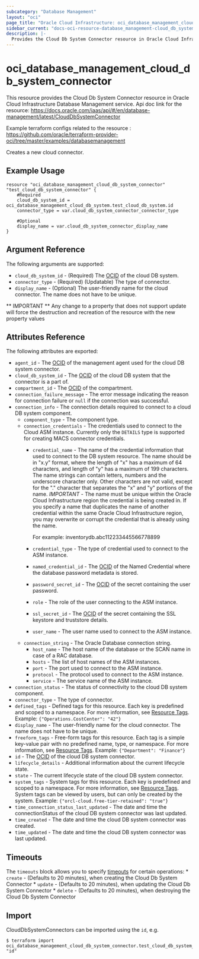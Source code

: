 ```yaml
---
subcategory: "Database Management"
layout: "oci"
page_title: "Oracle Cloud Infrastructure: oci_database_management_cloud_db_system_connector"
sidebar_current: "docs-oci-resource-database_management-cloud_db_system_connector"
description: |-
  Provides the Cloud Db System Connector resource in Oracle Cloud Infrastructure Database Management service
---
```


# oci_database_management_cloud_db_system_connector
This resource provides the Cloud Db System Connector resource in Oracle Cloud Infrastructure Database Management service.
Api doc link for the resource: https://docs.oracle.com/iaas/api/#/en/database-management/latest/CloudDbSystemConnector

Example terraform configs related to the resource : https://github.com/oracle/terraform-provider-oci/tree/master/examples/databasemanagement

Creates a new cloud connector.

## Example Usage

```hcl
resource "oci_database_management_cloud_db_system_connector" "test_cloud_db_system_connector" {
	#Required
	cloud_db_system_id = oci_database_management_cloud_db_system.test_cloud_db_system.id
	connector_type = var.cloud_db_system_connector_connector_type

	#Optional
	display_name = var.cloud_db_system_connector_display_name
}
```

## Argument Reference

The following arguments are supported:

* `cloud_db_system_id` - (Required) The [OCID](https://docs.cloud.oracle.com/iaas/Content/General/Concepts/identifiers.htm) of the cloud DB system.
* `connector_type` - (Required) (Updatable) The type of connector.
* `display_name` - (Optional) The user-friendly name for the cloud connector. The name does not have to be unique.


** IMPORTANT **
Any change to a property that does not support update will force the destruction and recreation of the resource with the new property values

## Attributes Reference

The following attributes are exported:

* `agent_id` - The [OCID](https://docs.cloud.oracle.com/iaas/Content/General/Concepts/identifiers.htm) of the management agent used for the cloud DB system connector. 
* `cloud_db_system_id` - The [OCID](https://docs.cloud.oracle.com/iaas/Content/General/Concepts/identifiers.htm) of the cloud DB system that the connector is a part of.
* `compartment_id` - The [OCID](https://docs.cloud.oracle.com/iaas/Content/General/Concepts/identifiers.htm) of the compartment.
* `connection_failure_message` - The error message indicating the reason for connection failure or `null` if the connection was successful. 
* `connection_info` - The connection details required to connect to a cloud DB system component.
	* `component_type` - The component type.
	* `connection_credentials` - The credentials used to connect to the Cloud ASM instance. Currently only the `DETAILS` type is supported for creating MACS connector credentials. 
		* `credential_name` - The name of the credential information that used to connect to the DB system resource. The name should be in "x.y" format, where the length of "x" has a maximum of 64 characters, and length of "y" has a maximum of 199 characters. The name strings can contain letters, numbers and the underscore character only. Other characters are not valid, except for the "." character that separates the "x" and "y" portions of the name. *IMPORTANT* - The name must be unique within the Oracle Cloud Infrastructure region the credential is being created in. If you specify a name that duplicates the name of another credential within the same Oracle Cloud Infrastructure region, you may overwrite or corrupt the credential that is already using the name.

			For example: inventorydb.abc112233445566778899 
		* `credential_type` - The type of credential used to connect to the ASM instance.
		* `named_credential_id` - The [OCID](https://docs.cloud.oracle.com/iaas/Content/General/Concepts/identifiers.htm) of the Named Credential where the database password metadata is stored. 
		* `password_secret_id` - The [OCID](https://docs.cloud.oracle.com/iaas/Content/General/Concepts/identifiers.htm) of the secret containing the user password.
		* `role` - The role of the user connecting to the ASM instance.
		* `ssl_secret_id` - The [OCID](https://docs.cloud.oracle.com/iaas/Content/General/Concepts/identifiers.htm) of the secret containing the SSL keystore and truststore details.
		* `user_name` - The user name used to connect to the ASM instance.
	* `connection_string` - The Oracle Database connection string. 
		* `host_name` - The host name of the database or the SCAN name in case of a RAC database.
		* `hosts` - The list of host names of the ASM instances.
		* `port` - The port used to connect to the ASM instance.
		* `protocol` - The protocol used to connect to the ASM instance.
		* `service` - The service name of the ASM instance.
* `connection_status` - The status of connectivity to the cloud DB system component.
* `connector_type` - The type of connector.
* `defined_tags` - Defined tags for this resource. Each key is predefined and scoped to a namespace. For more information, see [Resource Tags](https://docs.cloud.oracle.com/iaas/Content/General/Concepts/resourcetags.htm). Example: `{"Operations.CostCenter": "42"}` 
* `display_name` - The user-friendly name for the cloud connector. The name does not have to be unique.
* `freeform_tags` - Free-form tags for this resource. Each tag is a simple key-value pair with no predefined name, type, or namespace. For more information, see [Resource Tags](https://docs.cloud.oracle.com/iaas/Content/General/Concepts/resourcetags.htm). Example: `{"Department": "Finance"}` 
* `id` - The [OCID](https://docs.cloud.oracle.com/iaas/Content/General/Concepts/identifiers.htm) of the cloud DB system connector.
* `lifecycle_details` - Additional information about the current lifecycle state.
* `state` - The current lifecycle state of the cloud DB system connector.
* `system_tags` - System tags for this resource. Each key is predefined and scoped to a namespace. For more information, see [Resource Tags](https://docs.cloud.oracle.com/iaas/Content/General/Concepts/resourcetags.htm). System tags can be viewed by users, but can only be created by the system.  Example: `{"orcl-cloud.free-tier-retained": "true"}` 
* `time_connection_status_last_updated` - The date and time the connectionStatus of the cloud DB system connector was last updated.
* `time_created` - The date and time the cloud DB system connector was created.
* `time_updated` - The date and time the cloud DB system connector was last updated.

## Timeouts

The `timeouts` block allows you to specify [timeouts](https://registry.terraform.io/providers/oracle/oci/latest/docs/guides/changing_timeouts) for certain operations:
	* `create` - (Defaults to 20 minutes), when creating the Cloud Db System Connector
	* `update` - (Defaults to 20 minutes), when updating the Cloud Db System Connector
	* `delete` - (Defaults to 20 minutes), when destroying the Cloud Db System Connector


## Import

CloudDbSystemConnectors can be imported using the `id`, e.g.

```
$ terraform import oci_database_management_cloud_db_system_connector.test_cloud_db_system_connector "id"
```

